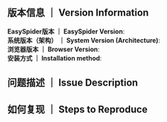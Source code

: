 ## 版本信息 ｜ Version Information
**EasySpider版本 ｜ EasySpider Version**:  
**系统版本（架构） ｜ System Version (Architecture)**:  
**浏览器版本 ｜ Browser Version**:  
**安装方式 ｜ Installation method**:

## 问题描述 ｜ Issue Description


## 如何复现 ｜ Steps to Reproduce

